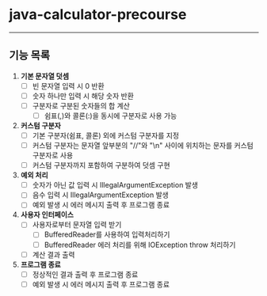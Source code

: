 # java-calculator-precourse

---

## 기능 목록

1. **기본 문자열 덧셈**
    - [ ] 빈 문자열 입력 시 0 반환
    - [ ] 숫자 하나만 입력 시 해당 숫자 반환
    - [ ] 구분자로 구분된 숫자들의 합 계산
      - [ ] 쉼표(,)와 콜론(:)을 동시에 구분자로 사용 가능

2. **커스텀 구분자**
    - [ ] 기본 구분자(쉼표, 콜론) 외에 커스텀 구분자를 지정
    - [ ] 커스텀 구분자는 문자열 앞부분의 "//"와 "\n" 사이에 위치하는 문자를 커스텀 구분자로 사용
    - [ ] 커스텀 구분자까지 포함하여 구분하여 덧셈 구현

4. **예외 처리**
    - [ ] 숫자가 아닌 값 입력 시 IllegalArgumentException 발생
    - [ ] 음수 입력 시 IllegalArgumentException 발생
    - [ ] 예외 발생 시 에러 메시지 출력 후 프로그램 종료

5. **사용자 인터페이스**
    - [ ] 사용자로부터 문자열 입력 받기
      - [ ] BufferedReader를 사용하여 입력처리하기
      - [ ] BufferedReader 에러 처리를 위해 IOException throw 처리하기
    - [ ] 계산 결과 출력

6. **프로그램 종료**
    - [ ] 정상적인 결과 출력 후 프로그램 종료
    - [ ] 예외 발생 시 에러 메시지 출력 후 프로그램 종료

